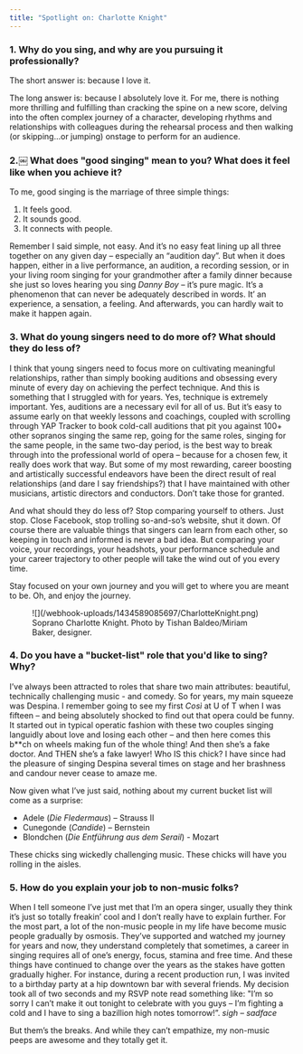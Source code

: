 ```yaml
---
title: "Spotlight on: Charlotte Knight"
---
```


### 1. Why do you sing, and why are you pursuing it professionally?

The short answer is: because I love it. 

The long answer is: because I absolutely love it. For me, there is nothing more thrilling and fulfilling than cracking the spine on a new score, delving into the often complex journey of a character, developing rhythms and relationships with colleagues during the rehearsal process and then walking (or skipping...or jumping) onstage to perform for an audience.


### 2.￼ What does "good singing" mean to you? What does it feel like when you achieve it? 

To me, good singing is the marriage of three simple things:

1. It feels good.
2. It sounds good.
3. It connects with people.

Remember I said simple, not easy. And it’s no easy feat lining up all three together on any given day – especially an “audition day”. But when it does happen, either in a live performance, an audition, a recording session, or in your living room singing for your grandmother after a family dinner because she just so loves hearing you sing *Danny Boy* – it’s pure magic. It’s a phenomenon that can never be adequately described in words. It’ an experience, a sensation, a feeling. And afterwards, you can hardly wait to make it happen again.


### 3. What do young singers need to do more of? What should they do less of?

I think that young singers need to focus more on cultivating meaningful relationships, rather than simply booking auditions and obsessing every minute of every day on achieving the perfect technique. And this is something that I struggled with for years. Yes, technique is extremely important. Yes, auditions are a necessary evil for all of us. But it’s easy to assume early on that weekly lessons and coachings, coupled with scrolling through YAP Tracker to book cold-call auditions that pit you against 100+ other sopranos singing the same rep, going for the same roles, singing for the same people, in the same two-day period, is the best way to break through into the professional world of opera – because for a chosen few, it really does work that way. But some of my most rewarding, career boosting and artistically successful endeavors have been the direct result of real relationships (and dare I say friendships?) that I have maintained with other musicians, artistic directors and conductors. Don’t take those for granted.

And what should they do less of? Stop comparing yourself to others. Just stop. Close Facebook, stop trolling so-and-so’s website, shut it down. Of course there are valuable things that singers can learn from each other, so keeping in touch and informed is never a bad idea. But comparing your voice, your recordings, your headshots, your performance schedule and your career trajectory to other people will take the wind out of you every time.

Stay focused on your own journey and you will get to where you are meant to be. Oh, and enjoy the journey.

<figure data-type="image">
![](/webhook-uploads/1434589085697/CharlotteKnight.png)
<figcaption>Soprano Charlotte Knight. Photo by Tishan Baldeo/Miriam Baker, designer.</figcaption>
</figure>

### 4. Do you have a "bucket-list" role that you'd like to sing? Why?

I’ve always been attracted to roles that share two main attributes: beautiful, technically challenging music - and comedy. So for years, my main squeeze was Despina. I remember going to see my first *Così* at U of T when I was fifteen – and being absolutely shocked to find out that opera could be funny. It started out in typical operatic fashion with these two couples singing languidly about love and losing each other – and then here comes this b\*\*ch on wheels making fun of the whole thing! And then she’s a fake doctor. And THEN she’s a fake lawyer! Who IS this chick? I have since had the pleasure of singing Despina several times on stage and her brashness and candour never cease to amaze me.

Now given what I’ve just said, nothing about my current bucket list will come as a surprise:

- Adele (*Die Fledermaus*) – Strauss II
- Cunegonde (*Candide*) – Bernstein
- Blondchen (*Die Entführung aus dem Serail*) - Mozart

These chicks sing wickedly challenging music. These chicks will have you rolling in the aisles.

### 5. How do you explain your job to non-music folks?

When I tell someone I’ve just met that I’m an opera singer, usually they think it’s just so totally freakin’ cool and I don’t really have to explain further. For the most part, a lot of the non-music people in my life have become music people gradually by osmosis. They’ve supported and watched my journey for years and now, they understand completely that sometimes, a career in singing requires all of one’s energy, focus, stamina and free time. And these things have continued to change over the years as the stakes have gotten gradually higher. For instance, during a recent production run, I was invited to a birthday party at a hip downtown bar with several friends. My decision took all of two seconds and my RSVP note read something like: "I’m so sorry I can’t make it out tonight to celebrate with you guys – I’m fighting a cold and I have to sing a bazillion high notes tomorrow!”. *sigh – sadface*

But them’s the breaks. And while they can’t empathize, my non-music peeps are awesome and they totally get it.
